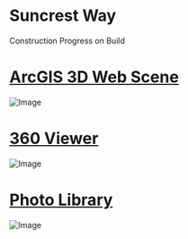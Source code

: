 # Suncrest Way
Construction Progress on Build

# [ArcGIS 3D Web Scene](https://patrickco.maps.arcgis.com/home/webscene/viewer.html?webscene=a89c86eff4554133a05f99825faeeb01)
![Image](https://patrickco.maps.arcgis.com/sharing/rest/content/items/a89c86eff4554133a05f99825faeeb01/info/thumbnail/ago_downloaded.jpeg?token=oz3UvHLGMHq1xOWX8FC4PECjrjNgyk0hWf6e9ivvo4gxq4bAAYnvw1sGr9aOvrOQjHA2cNPGkUR4B2j9wZJNbJzDtFZtf90GosS7ygJ6HehO3zJHABIq9GPWSHMwYR2KGUo8E6x1-klS7IrIHMx6LzKA6ORktzHMFtCck3B-D-HSZcCoIlqdT9_2KfxzCKqogwUFEDuibvz5o19oBAb9CesgyRnheSiaY5Es45I0OjM. "Image!")

# [360 Viewer](https://cpcharpi.github.io/suncrestway/marzipano/)
![Image](https://cpcharpi.github.io/suncrestway/marzipano/tiles/0-framing-great-room/1/l/0/0.jpg "Image!")

# [Photo Library](https://photos.google.com/share/AF1QipM47mQJqElsSVydodXeE2Erlqxkzn_oKNNaIe0IhKtl2nlyWQ9Y-A0a--i4Xdn3jw)
![Image](https://lh3.googleusercontent.com/fife/AAWUweXGyuYet98oWLfHnoQ6F8lA0vxrnLMiDBQSc0NrXEo1kB-YKfNnTOUN-gImtHSNhRR5lY3Ss4nDv9KFWpuRsaFaX35eTyxJrD1_vfoUWPWW2LkGTuGg9XYpfkWfqJOtKE8MQXrlmYO94xhFIb7VuEwRt7nK13t_8oVst41o0sEwjAftVyjdOmR7cmxox7wZIihaMGTIkkkaP3LbgZ5FHmFKFuk9MX3q8VP1rZDPn3fJcRiHfkYkaBaLppO-4_r07II6miqlBqIfrMH_7n3ZRdJkmbzmaJFcmsR-lm4kiXEwZv5sn91Cfh61N9fLSAZBkc_J2fFKVrYUpYajybgPnVRf8Hxy7DmCgiZ1bsdjhVUkUEx5YIYA6cBzEmTBJmjKos3vhhAV0K3NxVgwGvQc4WpoC8CLoh9FUnrvYXwxwsdZZDR9_m-BRZlH58EQSVQZhx2ZnIKfx_2hILXNxP7Blv-KKQLUEtdt-sDlRSp02YXMrdL-l1h9YkGni-xRTO1hSrB13ChtRxzFfHoAf9G9pRY9UvwL3vBWB61KycupbQHVnVYDF4CzGJSfjCr8pG-4hnQa-_Go3WnpUcGtveb5EtlHtrVMwgaxkZoPb--PaRxBzyA_kgk9bWmZjbPaZh936UOxrpbeaTRY4fFaXTXuZUw9f1dYGvkAUz09lYEC1viHtxIPF9BQEuNQ_ptQhNQ7Nh_VVJBk6m3bjZ3iKmQ0cEav=w1250-h938-no?authuser=0 "Image!")

